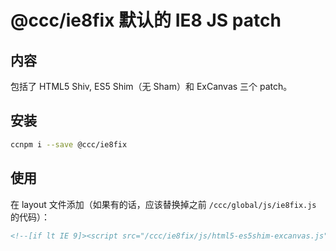 # @ccc/ie8fix 默认的 IE8 JS patch

## 内容

包括了 HTML5 Shiv, ES5 Shim（无 Sham）和 ExCanvas 三个 patch。

## 安装

```bash
ccnpm i --save @ccc/ie8fix
```

## 使用

在 layout 文件添加（如果有的话，应该替换掉之前 `/ccc/global/js/ie8fix.js` 的代码）：

```html
<!--[if lt IE 9]><script src="/ccc/ie8fix/js/html5-es5shim-excanvas.js"></script><![endif]-->
```
